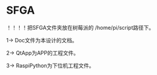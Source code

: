 # SFGA

！！！！把SFGA文件夹放在树莓派的 /home/pi/script路径下。

1-> Doc文件为本设计的文档。

2-> QtApp为APP的工程文件。

3-> RaspiPython为下位机工程文件。